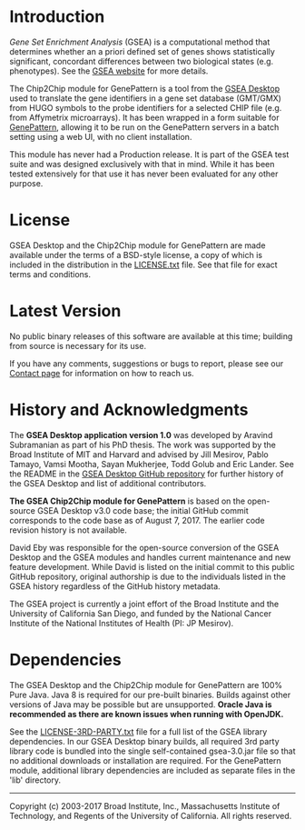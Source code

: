 #  Introduction

*Gene Set Enrichment Analysis* (GSEA) is a computational method that determines whether an a priori defined set of genes shows statistically significant, concordant differences between two biological states (e.g. phenotypes).  See the [GSEA website](http://www.gsea-msigdb.org) for more details.

The Chip2Chip module for GenePattern is a tool from the [GSEA Desktop](https://github.com/GSEA-MSigDB/gsea-desktop) used to translate the gene identifiers in a gene set database (GMT/GMX) from HUGO symbols to the probe identifiers for a selected CHIP file (e.g. from Affymetrix microarrays).  It has been wrapped in a form suitable for [GenePattern](http://www.genepattern.org/), allowing it to be run on the GenePattern servers in a batch setting using a web UI, with no client installation. 

This module has never had a Production release.  It is part of the GSEA test suite and was designed exclusively with that in mind.  While it has been tested extensively for that use it has never been evaluated for any other purpose.

# License

GSEA Desktop and the Chip2Chip module for GenePattern are made available under the terms of a BSD-style license, a copy of which is included in the distribution in the [LICENSE.txt](LICENSE.txt) file.  See that file for exact terms and conditions.

#  Latest Version

No public binary releases of this software are available at this time; building from source is necessary for its use. 

If you have any comments, suggestions or bugs to report, please see our [Contact page](http://www.gsea-msigdb.org/gsea/contact.jsp) for information on how to reach us.

# History and Acknowledgments

The **GSEA Desktop application version 1.0** was developed by Aravind Subramanian as part of his PhD thesis.  The work was supported by the Broad Institute of MIT and Harvard and advised by Jill Mesirov, Pablo Tamayo, Vamsi Mootha, Sayan Mukherjee, Todd Golub and Eric Lander.  See the README in the [GSEA Desktop GitHub repository](https://github.com/GSEA-MSigDB/gsea-desktop) for further history of the GSEA Desktop and list of additional contributors.

**The GSEA Chip2Chip module for GenePattern** is based on the open-source GSEA Desktop v3.0 code base; the initial GitHub commit corresponds to the code base as of August 7, 2017. The earlier code revision history is not available.
  
David Eby was responsible for the open-source conversion of the GSEA Desktop and the GSEA modules and handles current maintenance and new feature development.  While David is listed on the initial commit to this public GitHub repository, original authorship is due to the individuals listed in the GSEA history regardless of the GitHub history metadata.

The GSEA project is currently a joint effort of the Broad Institute and the University of California San Diego, and funded by the National Cancer Institute of the National Institutes of Health (PI: JP Mesirov).

# Dependencies

The GSEA Desktop and the Chip2Chip module for GenePattern are 100% Pure Java.  Java 8 is required for our pre-built binaries.  Builds against other versions of Java may be possible but are unsupported.  **Oracle Java is recommended as there are known issues when running with OpenJDK.**

See the [LICENSE-3RD-PARTY.txt](LICENSE-3RD-PARTY.txt) file for a full list of the GSEA library dependencies.  In our GSEA Desktop binary builds, all required 3rd party library code is bundled into the single self-contained gsea-3.0.jar file so that no additional downloads or installation are required.  For the GenePattern module, additional library dependencies are included as separate files in the 'lib' directory. 

------
Copyright (c) 2003-2017 Broad Institute, Inc., Massachusetts Institute of Technology, and Regents of the University of California.  All rights reserved.

